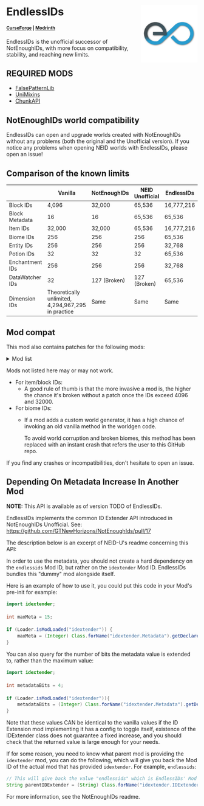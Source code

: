 # EndlessIDs <img src="EIDSico.png" align="right" width=150>

<sup>**[CurseForge](https://www.curseforge.com/minecraft/mc-mods/endlessids) | [Modrinth](https://modrinth.com/mod/endlessids)**</sup>

EndlessIDs is the unofficial successor of NotEnoughIDs, with more focus on compatibility, stability, and reaching
new limits.

## REQUIRED MODS
- [FalsePatternLib](https://github.com/FalsePattern/FalsePatternLib)
- [UniMixins](https://github.com/LegacyModdingMC/UniMixins)
- [ChunkAPI](https://github.com/FalsePattern/ChunkAPI)

## NotEnoughIDs world compatibility
EndlessIDs can open and upgrade worlds created with NotEnoughIDs without any problems (both the original and the Unofficial version).
If you notice any problems when opening NEID worlds with EndlessIDs, please open an issue!

## Comparison of the known limits

|                 | Vanilla                                            | NotEnoughIDs | NEID Unofficial | EndlessIDs |
|-----------------|----------------------------------------------------|--------------|-----------------|------------|
| Block IDs       | 4,096                                              | 32,000       | 65,536          | 16,777,216 |
| Block Metadata  | 16                                                 | 16           | 65,536          | 65,536     |
| Item  IDs       | 32,000                                             | 32,000       | 65,536          | 16,777,216 |
| Biome IDs       | 256                                                | 256          | 256             | 65,536     |
| Entity IDs      | 256                                                | 256          | 256             | 32,768     |
| Potion IDs      | 32                                                 | 32           | 32              | 65,536     |
| Enchantment IDs | 256                                                | 256          | 256             | 32,768     |
| DataWatcher IDs | 32                                                 | 127 (Broken) | 127 (Broken)    | 65,536     |
| Dimension IDs   | Theoretically unlimited, 4,294,967,295 in practice | Same         | Same            | Same       |

## Mod compat

This mod also contains patches for the following mods:

<details>
<summary>Mod list</summary>

- AbyssalCraft
- Advanced Rocketry
- Alternate Terrain Generation
- Antique Atlas
- Anti ID Conflict
- ArchaicFix
- Atum
- Biomes O' Plenty
- Biome Wand
- BuildCraft
- ChromatiCraft
- Climate Control
- Compact Machines
- CoFH Lib
- Dark World
- Dimensional Doors
- DragonAPI
- Dynamic Surroundings
- Enderlicious
- Enhanced Biomes
- Erebus
- Extra Planets
- Extra Utilities
- Futurepack
- GalactiCraft
- Highlands
- Immersive Cavegen
- Industrial Revolution by Redstone Rebooted
- Matter Overdrive
- More Fun Quicksand Mod
- Nature's Compass
- Netherlicious
- Nomadic Tents
- Nostalgic World Generation
- Old World Gen
- Random Things
- Restructured
- Realistic Terrain Generation
- Realistic World Generation
- Thaumcraft
- The Lord of the Rings Mod: Legacy
- ThutCore/ThutMods
- Tropicraft
- Twilight Forest
- Underground Biomes Constructs
- Witchery
- WorldEdit

</details>


Mods not listed here may or may not work.

- For item/block IDs:
  - A good rule of thumb is that the more invasive a mod is, the higher the chance
  it's broken without a patch once the IDs exceed 4096 and 32000.
- For biome IDs:
  - If a mod adds a custom world generator, it has a high chance of invoking an old vanilla method in the worldgen code.

    To avoid world corruption and broken biomes, this method has been replaced with an instant crash that refers the 
user to this GitHub repo.

If you find any crashes or incompatibilities, don't hesitate to open an issue.

## Depending On Metadata Increase In Another Mod

**NOTE:** This API is available as of version TODO of EndlessIDs.

EndlessIDs implements the common ID Extender API introduced in NotEnoughIDs Unofficial. See:
https://github.com/GTNewHorizons/NotEnoughIds/pull/17

The description below is an excerpt of NEID-U's readme concerning this API:

In order to use the metadata, you should not create a hard dependency on the `endlessids` Mod ID, but rather on the `idextender` Mod ID.
EndlessIDs bundles this "dummy" mod alongside itself.

Here is an example of how to use it, you could put this code in your Mod's pre-init for example:

```java
import idextender;

int maxMeta = 15;

if (Loader.isModLoaded("idextender")) {
    maxMeta = (Integer) Class.forName("idextender.Metadata").getDeclaredMethod("maximumMetadata").invoke(null);
}
```

You can also query for the number of bits the metadata value is extended to, rather than the maximum value:

```java
import idextender;

int metadataBits = 4;

if (Loader.isModLoaded("idextender")){
    metadataBits = (Integer) Class.forName("idextender.Metadata").getDeclaredMethod("metadataBits").invoke(null);
}
```

Note that these values CAN be identical to the vanilla values if the ID Extension mod implementing it has a config to
toggle itself, existence of the IDExtender class does not guarantee a fixed increase, and you should check that the
returned value is large enough for your needs. 

If for some reason, you need to know what parent mod is providing the `idextender` mod, you can do the following, which will give you
back the Mod ID of the actual mod that has provided `idextender`. For example, `endlessids`:

```java
// This will give back the value "endlessids" which is EndlessIDs' Mod ID
String parentIDExtender = (String) Class.forName("idextender.IDExtender").getDeclaredMethod("parentModId").invoke(null);
```

For more information, see the NotEnoughIDs readme.